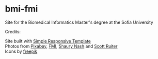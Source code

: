 # bmi-fmi

Site for the Biomedical Informatics Master's degree at the Sofia University

Credits:

Site built with [Simple Responsive Template](http://www.prowebdesign.ro/simple-responsive-template/)  
Photos from [Pixabay](https://pixabay.com/), [FMI](https://www.fmi.uni-sofia.bg/about), [Shaury Nash](https://www.flickr.com/photos/shaury/2653833040/) and [Scott Ruiter](https://www.flickr.com/photos/131878027@N02/17069479427/)  
Icons by [freepik](http://www.flaticon.com/authors/freepik)  
